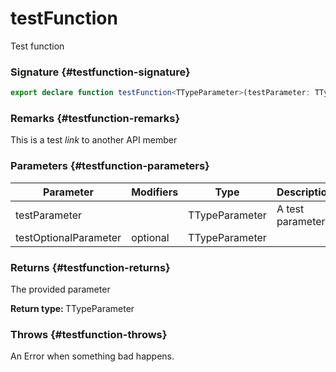 # testFunction

Test function

### Signature {#testfunction-signature}

```typescript
export declare function testFunction<TTypeParameter>(testParameter: TTypeParameter, testOptionalParameter?: TTypeParameter): TTypeParameter;
```

### Remarks {#testfunction-remarks}

This is a test <i>link</i> to another API member

### Parameters {#testfunction-parameters}


|  Parameter | Modifiers | Type | Description |
|  --- | --- | --- | --- |
|  testParameter |  | TTypeParameter | A test parameter |
|  testOptionalParameter | optional | TTypeParameter |  |

### Returns {#testfunction-returns}

The provided parameter

<b>Return type: </b>TTypeParameter

### Throws {#testfunction-throws}

An Error when something bad happens.

